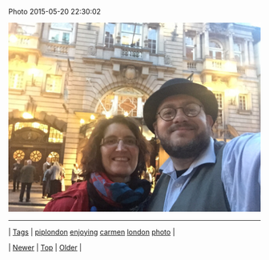 <!--
title: Photo 2015-05-20 22
date: 2020-06-28T15:27:00.080Z
tags: piplondon, enjoying, carmen, london, photo
-->


Photo 2015-05-20 22:30:02

![](119474911369-0.jpg)

<!--BOTTOM-POST-NAVIGATION-->
---

| [Tags](tags.md) | [piplondon](tag-piplondon.md) [enjoying](tag-enjoying.md) [carmen](tag-carmen.md) [london](tag-london.md) [photo](tag-photo.md) |

| [Newer](119464174077.md) | [Top](index.md) | [Older](119689239707.md) |